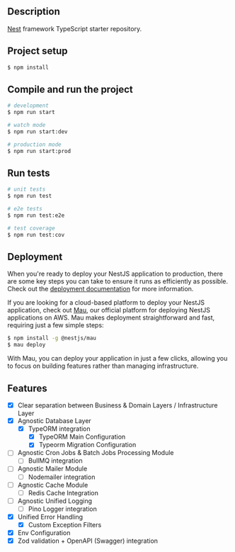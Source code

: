 ## Description

[Nest](https://github.com/nestjs/nest) framework TypeScript starter repository.

## Project setup

```bash
$ npm install
```

## Compile and run the project

```bash
# development
$ npm run start

# watch mode
$ npm run start:dev

# production mode
$ npm run start:prod
```

## Run tests

```bash
# unit tests
$ npm run test

# e2e tests
$ npm run test:e2e

# test coverage
$ npm run test:cov
```

## Deployment

When you're ready to deploy your NestJS application to production, there are some key steps you can take to ensure it runs as efficiently as possible. Check out the [deployment documentation](https://docs.nestjs.com/deployment) for more information.

If you are looking for a cloud-based platform to deploy your NestJS application, check out [Mau](https://mau.nestjs.com), our official platform for deploying NestJS applications on AWS. Mau makes deployment straightforward and fast, requiring just a few simple steps:

```bash
$ npm install -g @nestjs/mau
$ mau deploy
```

With Mau, you can deploy your application in just a few clicks, allowing you to focus on building features rather than managing infrastructure.

## Features

- [x] Clear separation between Business & Domain Layers / Infrastructure Layer
- [x] Agnostic Database Layer
  - [x] TypeORM integration
    - [x] TypeORM Main Configuration
    - [x] Typeorm Migration Configuration
- [ ] Agnostic Cron Jobs & Batch Jobs Processing Module
  - [ ] BullMQ integration
- [ ] Agnostic Mailer Module
  - [ ] Nodemailer integration
- [ ] Agnostic Cache Module
  - [ ] Redis Cache Integration
- [ ] Agnostic Unified Logging
  - [ ] Pino Logger integration
- [x] Unified Error Handling
  - [x] Custom Exception Filters
- [x] Env Configuration
- [x] Zod validation + OpenAPI (Swagger) integration
